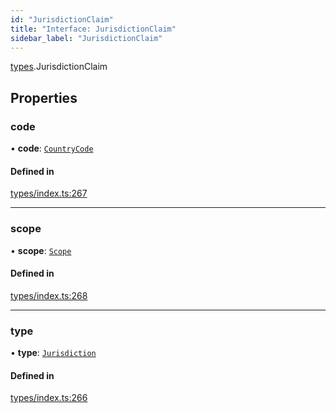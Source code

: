 ```yaml
---
id: "JurisdictionClaim"
title: "Interface: JurisdictionClaim"
sidebar_label: "JurisdictionClaim"
---
```


[types](../../../modules/Types/Types.md).JurisdictionClaim

## Properties

### code

• **code**: [`CountryCode`](../../../enums/Generated/Types/CountryCode/CountryCode.md)

#### Defined in

[types/index.ts:267](https://github.com/PolymeshAssociation/polymesh-sdk/blob/95e180d2/src/types/index.ts#L267)

___

### scope

• **scope**: [`Scope`](../Scope/Scope.md)

#### Defined in

[types/index.ts:268](https://github.com/PolymeshAssociation/polymesh-sdk/blob/95e180d2/src/types/index.ts#L268)

___

### type

• **type**: [`Jurisdiction`](../../../enums/Types/ClaimType/ClaimType.md#jurisdiction)

#### Defined in

[types/index.ts:266](https://github.com/PolymeshAssociation/polymesh-sdk/blob/95e180d2/src/types/index.ts#L266)
